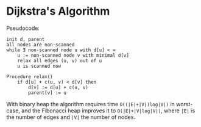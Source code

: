 # Dijkstra's Algorithm

Pseudocode:

```
init d, parent
all nodes are non-scanned
while ∃ non-scanned node u with d[u] < ∞
    u := non-scanned node v with minimal d[v]
    relax all edges (u, v) out of u
    u is scanned now
```

```
Procedure relax()
    if d[u] + c(u, v) < d[v] then
        d[v] := d[u] + c(u, v)
        parent[v] := u
```

With binary heap the algorithm requires time `O((|E|+|V|)log|V|)` in worst-case, and the Fibonacci heap improves it to `O(|E|+|V|log|V|)`, where `|E|` is the number of edges and `|V|` the number of nodes.
